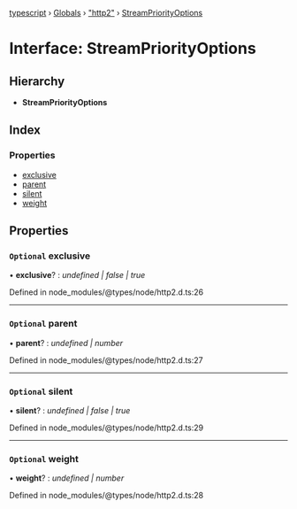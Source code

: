 [typescript](../README.md) › [Globals](../globals.md) › ["http2"](../modules/_http2_.md) › [StreamPriorityOptions](_http2_.streampriorityoptions.md)

# Interface: StreamPriorityOptions

## Hierarchy

* **StreamPriorityOptions**

## Index

### Properties

* [exclusive](_http2_.streampriorityoptions.md#optional-exclusive)
* [parent](_http2_.streampriorityoptions.md#optional-parent)
* [silent](_http2_.streampriorityoptions.md#optional-silent)
* [weight](_http2_.streampriorityoptions.md#optional-weight)

## Properties

### `Optional` exclusive

• **exclusive**? : *undefined | false | true*

Defined in node_modules/@types/node/http2.d.ts:26

___

### `Optional` parent

• **parent**? : *undefined | number*

Defined in node_modules/@types/node/http2.d.ts:27

___

### `Optional` silent

• **silent**? : *undefined | false | true*

Defined in node_modules/@types/node/http2.d.ts:29

___

### `Optional` weight

• **weight**? : *undefined | number*

Defined in node_modules/@types/node/http2.d.ts:28
